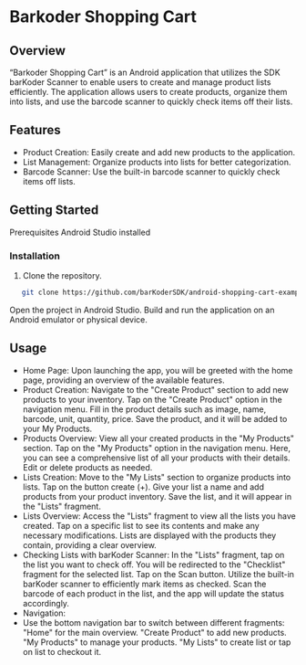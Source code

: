 # Barkoder Shopping Cart

## Overview

“Barkoder Shopping Cart” is an Android application that utilizes the SDK barKoder Scanner to enable users to create and manage product lists efficiently. The application allows users to create products, organize them into lists, and use the barcode scanner to quickly check items off their lists.

## Features

* Product Creation: Easily create and add new products to the application.
* List Management: Organize products into lists for better categorization.
* Barcode Scanner: Use the built-in barcode scanner to quickly check items off lists.

## Getting Started

Prerequisites
Android Studio installed

### Installation
1. Clone the repository.
```bash
   git clone https://github.com/barKoderSDK/android-shopping-cart-example.git
   ```

Open the project in Android Studio.
Build and run the application on an Android emulator or physical device.

## Usage

* Home Page:
Upon launching the app, you will be greeted with the home page, providing an overview of the available features.
* Product Creation:
Navigate to the "Create Product" section to add new products to your inventory.
Tap on the "Create Product" option in the navigation menu.
Fill in the product details such as image, name, barcode, unit, quantity, price.
Save the product, and it will be added to your My Products.
* Products Overview:
View all your created products in the "My Products" section.
Tap on the "My Products" option in the navigation menu.
Here, you can see a comprehensive list of all your products with their details.
Edit or delete products as needed.
* Lists Creation:
Move to the "My Lists" section to organize products into lists.
Tap on the button create (+).
Give your list a name and add products from your product inventory.
Save the list, and it will appear in the "Lists" fragment.
* Lists Overview:
Access the "Lists" fragment to view all the lists you have created.
Tap on a specific list to see its contents and make any necessary modifications.
Lists are displayed with the products they contain, providing a clear overview.
* Checking Lists with barKoder Scanner:
In the "Lists" fragment, tap on the list you want to check off.
You will be redirected to the "Checklist" fragment for the selected list.
Tap on the Scan button.
Utilize the built-in barKoder scanner to efficiently mark items as checked.
Scan the barcode of each product in the list, and the app will update the status accordingly.
* Navigation:
* Use the bottom navigation bar to switch between different fragments:
"Home" for the main overview.
"Create Product" to add new products.
"My Products" to manage your products.
"My Lists" to create list or tap on list to checkout it.


